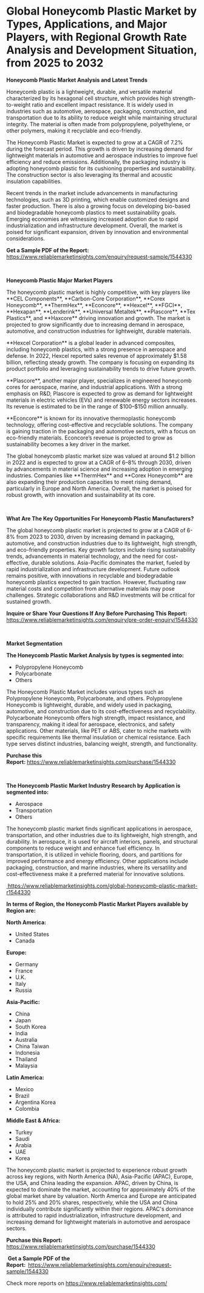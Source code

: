 <p><h1>Global Honeycomb Plastic Market by Types, Applications, and Major Players, with Regional Growth Rate Analysis and Development Situation, from 2025 to 2032</h1></p><p><strong>Honeycomb Plastic Market Analysis and Latest Trends</strong></p>
<p><p>Honeycomb plastic is a lightweight, durable, and versatile material characterized by its hexagonal cell structure, which provides high strength-to-weight ratio and excellent impact resistance. It is widely used in industries such as automotive, aerospace, packaging, construction, and transportation due to its ability to reduce weight while maintaining structural integrity. The material is often made from polypropylene, polyethylene, or other polymers, making it recyclable and eco-friendly.</p><p>The Honeycomb Plastic Market is expected to grow at a CAGR of 7.2% during the forecast period. This growth is driven by increasing demand for lightweight materials in automotive and aerospace industries to improve fuel efficiency and reduce emissions. Additionally, the packaging industry is adopting honeycomb plastic for its cushioning properties and sustainability. The construction sector is also leveraging its thermal and acoustic insulation capabilities.</p><p>Recent trends in the market include advancements in manufacturing technologies, such as 3D printing, which enable customized designs and faster production. There is also a growing focus on developing bio-based and biodegradable honeycomb plastics to meet sustainability goals. Emerging economies are witnessing increased adoption due to rapid industrialization and infrastructure development. Overall, the market is poised for significant expansion, driven by innovation and environmental considerations.</p></p>
<p><strong>Get a Sample PDF of the Report:&nbsp;</strong> <a href="https://www.reliablemarketinsights.com/enquiry/request-sample/1544330?utm_campaign=2231&utm_medium=2&utm_source=Github&utm_content=ia&utm_term=26012025&utm_id=honeycomb-plastic">https://www.reliablemarketinsights.com/enquiry/request-sample/1544330</a></p>
<p>&nbsp;</p>
<p><strong>Honeycomb Plastic Major Market Players</strong></p>
<p><p>The honeycomb plastic market is highly competitive, with key players like **CEL Components**, **Carbon-Core Corporation**, **Corex Honeycomb**, **ThermHex**, **Econcore**, **Hexcel**, **FGCI**, **Hexapan**, **Lenderink**, **Universal Metaltek**, **Plascore**, **Tex Plastics**, and **Haxcore** driving innovation and growth. The market is projected to grow significantly due to increasing demand in aerospace, automotive, and construction industries for lightweight, durable materials.</p><p>**Hexcel Corporation** is a global leader in advanced composites, including honeycomb plastics, with a strong presence in aerospace and defense. In 2022, Hexcel reported sales revenue of approximately $1.58 billion, reflecting steady growth. The company is focusing on expanding its product portfolio and leveraging sustainability trends to drive future growth.</p><p>**Plascore**, another major player, specializes in engineered honeycomb cores for aerospace, marine, and industrial applications. With a strong emphasis on R&D, Plascore is expected to grow as demand for lightweight materials in electric vehicles (EVs) and renewable energy sectors increases. Its revenue is estimated to be in the range of $100–$150 million annually.</p><p>**Econcore** is known for its innovative thermoplastic honeycomb technology, offering cost-effective and recyclable solutions. The company is gaining traction in the packaging and automotive sectors, with a focus on eco-friendly materials. Econcore’s revenue is projected to grow as sustainability becomes a key driver in the market.</p><p>The global honeycomb plastic market size was valued at around $1.2 billion in 2022 and is expected to grow at a CAGR of 6–8% through 2030, driven by advancements in material science and increasing adoption in emerging industries. Companies like **ThermHex** and **Corex Honeycomb** are also expanding their production capacities to meet rising demand, particularly in Europe and North America. Overall, the market is poised for robust growth, with innovation and sustainability at its core.</p></p>
<p>&nbsp;</p>
<p><strong>What Are The Key Opportunities For Honeycomb Plastic Manufacturers?</strong></p>
<p><p>The global honeycomb plastic market is projected to grow at a CAGR of 6-8% from 2023 to 2030, driven by increasing demand in packaging, automotive, and construction industries due to its lightweight, high strength, and eco-friendly properties. Key growth factors include rising sustainability trends, advancements in material technology, and the need for cost-effective, durable solutions. Asia-Pacific dominates the market, fueled by rapid industrialization and infrastructure development. Future outlook remains positive, with innovations in recyclable and biodegradable honeycomb plastics expected to gain traction. However, fluctuating raw material costs and competition from alternative materials may pose challenges. Strategic collaborations and R&D investments will be critical for sustained growth.</p></p>
<p><strong>Inquire or Share Your Questions If Any Before Purchasing This Report:</strong> <a href="https://www.reliablemarketinsights.com/enquiry/pre-order-enquiry/1544330?utm_campaign=2231&utm_medium=2&utm_source=Github&utm_content=ia&utm_term=26012025&utm_id=honeycomb-plastic">https://www.reliablemarketinsights.com/enquiry/pre-order-enquiry/1544330</a></p>
<p>&nbsp;</p>
<p><strong>Market Segmentation</strong></p>
<p><strong>The Honeycomb Plastic Market Analysis by types is segmented into:</strong></p>
<p><ul><li>Polypropylene Honeycomb</li><li>Polycarbonate</li><li>Others</li></ul></p>
<p><p>The Honeycomb Plastic Market includes various types such as Polypropylene Honeycomb, Polycarbonate, and others. Polypropylene Honeycomb is lightweight, durable, and widely used in packaging, automotive, and construction due to its cost-effectiveness and recyclability. Polycarbonate Honeycomb offers high strength, impact resistance, and transparency, making it ideal for aerospace, electronics, and safety applications. Other materials, like PET or ABS, cater to niche markets with specific requirements like thermal insulation or chemical resistance. Each type serves distinct industries, balancing weight, strength, and functionality.</p></p>
<p><strong>Purchase this Report:&nbsp;</strong><a href="https://www.reliablemarketinsights.com/purchase/1544330?utm_campaign=2231&utm_medium=2&utm_source=Github&utm_content=ia&utm_term=26012025&utm_id=honeycomb-plastic">https://www.reliablemarketinsights.com/purchase/1544330</a></p>
<p>&nbsp;</p>
<p><strong>The Honeycomb Plastic Market Industry Research by Application is segmented into:</strong></p>
<p><ul><li>Aerospace</li><li>Transportation</li><li>Others</li></ul></p>
<p><p>The honeycomb plastic market finds significant applications in aerospace, transportation, and other industries due to its lightweight, high strength, and durability. In aerospace, it is used for aircraft interiors, panels, and structural components to reduce weight and enhance fuel efficiency. In transportation, it is utilized in vehicle flooring, doors, and partitions for improved performance and energy efficiency. Other applications include packaging, construction, and marine industries, where its versatility and cost-effectiveness make it a preferred material for innovative solutions.</p></p>
<p><a href="https://www.reliablemarketinsights.com/global-honeycomb-plastic-market-r1544330?utm_campaign=2231&utm_medium=2&utm_source=Github&utm_content=ia&utm_term=26012025&utm_id=honeycomb-plastic">&nbsp;https://www.reliablemarketinsights.com/global-honeycomb-plastic-market-r1544330</a></p>
<p><strong>In terms of Region, the Honeycomb Plastic Market Players available by Region are:</strong></p>
<p>
    <p> <strong> North America: </strong>
        <ul>
            <li>United States</li>
            <li>Canada</li>
        </ul>
        </p> 
    <p> <strong> Europe: </strong>
        <ul>
            <li>Germany</li>
            <li>France</li>
            <li>U.K.</li>
            <li>Italy</li>
            <li>Russia</li>
        </ul>
        </p> 
    <p> <strong> Asia-Pacific: </strong>
        <ul>
            <li>China</li>
            <li>Japan</li>
            <li>South Korea</li>
            <li>India</li>
            <li>Australia</li>
            <li>China Taiwan</li>
            <li>Indonesia</li>
            <li>Thailand</li>
            <li>Malaysia</li>
        </ul>
        </p> 
    <p> <strong> Latin America: </strong>
        <ul>
            <li>Mexico</li>
            <li>Brazil</li>
            <li>Argentina Korea</li>
            <li>Colombia</li>
        </ul>
        </p> 
    <p> <strong> Middle East & Africa: </strong>
        <ul>
            <li>Turkey</li>
            <li>Saudi</li>
            <li>Arabia</li>
            <li>UAE</li>
            <li>Korea</li>
        </ul>
    </p>
    </p>
<p><p>The honeycomb plastic market is projected to experience robust growth across key regions, with North America (NA), Asia-Pacific (APAC), Europe, the USA, and China leading the expansion. APAC, driven by China, is expected to dominate the market, accounting for approximately 40% of the global market share by valuation. North America and Europe are anticipated to hold 25% and 20% shares, respectively, while the USA and China individually contribute significantly within their regions. APAC's dominance is attributed to rapid industrialization, infrastructure development, and increasing demand for lightweight materials in automotive and aerospace sectors.</p></p>
<p><strong>Purchase this Report: </strong><a href="https://www.reliablemarketinsights.com/purchase/1544330?utm_campaign=2231&utm_medium=2&utm_source=Github&utm_content=ia&utm_term=26012025&utm_id=honeycomb-plastic">https://www.reliablemarketinsights.com/purchase/1544330</a></p>
<p>&nbsp;<strong>Get a Sample PDF of the Report:&nbsp;&nbsp;</strong><a href="https://www.reliablemarketinsights.com/enquiry/request-sample/1544330?utm_campaign=2231&utm_medium=2&utm_source=Github&utm_content=ia&utm_term=26012025&utm_id=honeycomb-plastic">https://www.reliablemarketinsights.com/enquiry/request-sample/1544330</a></p>
<p><strong></strong></p>
<p>Check more reports on <a href="https://www.reliablemarketinsights.com/?utm_campaign=2231&utm_medium=2&utm_source=Github&utm_content=ia&utm_term=26012025&utm_id=honeycomb-plastic">https://www.reliablemarketinsights.com/</a></p>